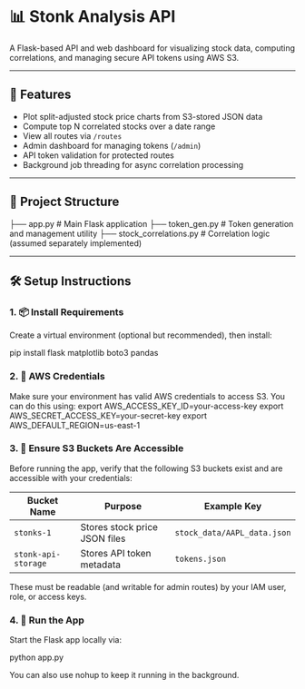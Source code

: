# 📊 Stonk Analysis API

A Flask-based API and web dashboard for visualizing stock data, computing correlations, and managing secure API tokens using AWS S3.

---

## 🚀 Features

- Plot split-adjusted stock price charts from S3-stored JSON data
- Compute top N correlated stocks over a date range
- View all routes via `/routes`
- Admin dashboard for managing tokens (`/admin`)
- API token validation for protected routes
- Background job threading for async correlation processing

---

## 📁 Project Structure
├── app.py # Main Flask application
├── token_gen.py # Token generation and management utility
├── stock_correlations.py # Correlation logic (assumed separately implemented)

---

## 🛠️ Setup Instructions

### 1. 📦 Install Requirements

Create a virtual environment (optional but recommended), then install:

pip install flask matplotlib boto3 pandas

### 2. 🔐 AWS Credentials
Make sure your environment has valid AWS credentials to access S3. You can do this using:
export AWS_ACCESS_KEY_ID=your-access-key
export AWS_SECRET_ACCESS_KEY=your-secret-key
export AWS_DEFAULT_REGION=us-east-1

### 3. 📂 Ensure S3 Buckets Are Accessible

Before running the app, verify that the following S3 buckets exist and are accessible with your credentials:

| Bucket Name          | Purpose                        | Example Key                             |
|----------------------|--------------------------------|------------------------------------------|
| `stonks-1`           | Stores stock price JSON files  | `stock_data/AAPL_data.json`              |
| `stonk-api-storage`  | Stores API token metadata      | `tokens.json`                            |

These must be readable (and writable for admin routes) by your IAM user, role, or access keys.

### 4. 🧪 Run the App

Start the Flask app locally via:

python app.py

You can also use nohup to keep it running in the background.
